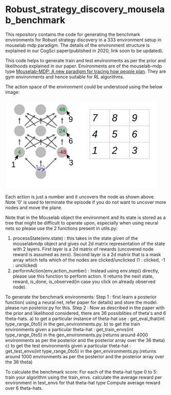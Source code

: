 # Robust_strategy_discovery_mouselab_benchmark

This repository contains the code for generating the benchmark environments for Robust strategy discovery in a 333 environment setup in mouselab mdp paradigm. The details of the environment structure is explained in our CogSci paper(published in 2020, link soon to be updated).

This code helps to generate train and test environments as per the prior and likelihoods explained in our paper. Environments are of the mouselab-mdp type [Mouselab-MDP: A new paradigm for tracing how people plan](https://osf.io/7wcya). They are gym environments and hence suitable for RL algorithms.

The action space of the environment could be understood using the below image:

![Image of action_space](https://github.com/anirudhk686/Robust_strategy_discovery_mouselab-mdp_benchmark/blob/master/action_space.png)

Each action is just a number and it uncovers the node as shown above. Note '0' is used to terminate the episode if you do not want to uncover more nodes and move the plane.

Note that in the Mouselab object the environment and its state is stored as a tree that might be difficult to operate upon, especially when using neural nets so please use the 2 functions present in utils.py:
1) processState(env.state) : this takes in the state given of the mouselabmdp object and gives out 2d matrix representation of the state with 2 layers. First layer is a 2d matrix of rewards (uncovered node reward is assumed as zero). Second layer is a 2d matrix that is a mask array which tells which of the nodes are clicked/unclicked (1 : clicked, -1 : unclicked)
2) performAction(env,action_number) : Instead using env.step() directly, please use this function to perform action. It returns the next state, reward, is_done, is_observed(in case you click on already observed node).

To generate the benchmark environments:
Step 1 : first learn a posterior function( using a neural net, refer paper for details) and store the model. please run posterior.py for this.
Step 2 : Now as described in the paper with the prior and likelihood considered, there are 36 possiblities of theta's and 6 theta-hats. 
a) to get a particular instance of theta-hat use : get_eval_that(int type_range_0to5) in the gen_environments.py.
b) to get the train environments given a particular theta-hat : get_train_envs(int type_range_0to5) in the gen_environments.py.(returns around 4000 environments as per the posterior and the posterior array over the 36 theta)
c) to get the test environments given a particular theta-hat : get_test_envs(int type_range_0to5) in the gen_environments.py.(returns around 1000 environments as per the posterior and the posterior array over the 36 theta)

To calculate the benchmark score:
For each of the theta-hat type 0 to 5:
  train your algorithm using the train_envs.
  calculate the average reward per environment in test_envs for that theta-hat type
Compute average reward over 6 theta-hats.










